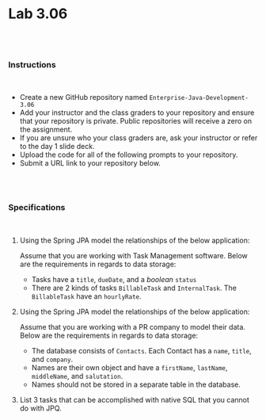 # Lab 3.06

<br><br>

### Instructions

<br>

- Create a new GitHub repository named `Enterprise-Java-Development-3.06`
- Add your instructor and the class graders to your repository and ensure that your repository is private. Public repositories will receive a zero on the assignment.
- If you are unsure who your class graders are, ask your instructor or refer to the day 1 slide deck.
- Upload the code for all of the following prompts to your repository.
- Submit a URL link to your repository below.

<br><br>

### Specifications

<br>

1.  Using the Spring JPA model the relationships of the below application:

    Assume that you are working with Task Management software. Below are the requirements in regards to data storage:

    - Tasks have a `title`, `dueDate`, and a _boolean_ `status`
    - There are 2 kinds of tasks `BillableTask` and `InternalTask`. The `BillableTask` have an `hourlyRate`.

2.  Using the Spring JPA model the relationships of the below application:

    Assume that you are working with a PR company to model their data. Below are the requirements in regards to data storage:

    - The database consists of `Contacts`. Each Contact has a `name`, `title`, and `company`.
    - Names are their own object and have a `firstName`, `lastName`, `middleName`, and `salutation`.
    - Names should not be stored in a separate table in the database.

3.  List 3 tasks that can be accomplished with native SQL that you cannot do with JPQ.
